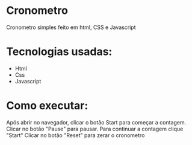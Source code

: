 # Cronometro


Cronometro simples feito em html, CSS e Javascript

# Tecnologias usadas:
<ul>
<li>Html</li>
<li>Css</li>
<li>Javascript</li>
 </ul>

# Como executar:

Após abrir no navegador, clicar o botão Start para começar a contagem.
Clicar no botão "Pause" para pausar. Para continuar a contagem clique "Start"
Clicar no botão "Reset" para zerar o cronometro
